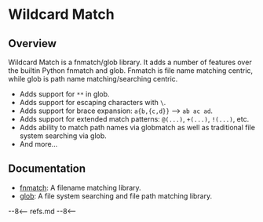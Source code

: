 # Wildcard Match

## Overview

Wildcard Match is a fnmatch/glob library. It adds a number of features over the builtin Python fnmatch and glob. Fnmatch is file name matching centric, while glob is path name matching/searching centric.

- Adds support for `**` in glob.
- Adds support for escaping characters with `\`.
- Adds support for brace expansion: `a{b,{c,d}}` --> `ab ac ad`.
- Adds support for extended match patterns: `@(...)`, `+(...)`, `!(...)`, etc.
- Adds ability to match path names via globmatch as well as traditional file system searching via glob.
- And more...

## Documentation

- [fnmatch](fnmatch): A filename matching library.
- [glob](glob): A file system searching and file path matching library.

--8<--
refs.md
--8<--
